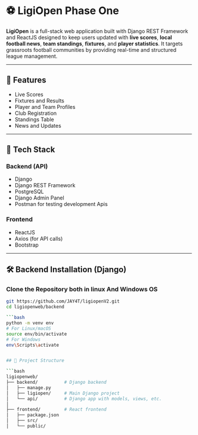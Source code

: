 # ⚽ LigiOpen Phase One

**LigiOpen** is a full-stack web application built with Django REST Framework and ReactJS designed to keep users updated with **live scores**, **local football news**, **team standings**, **fixtures**, and **player statistics**. It targets grassroots football communities by providing real-time and structured league management.

---

## 🌟 Features

- Live Scores
- Fixtures and Results
- Player and Team Profiles
- Club Registration
- Standings Table
- News and Updates

---

## 🚀 Tech Stack

### Backend (API)
- Django
- Django REST Framework
- PostgreSQL
- Django Admin Panel
- Postman for testing development Apis

### Frontend
- ReactJS
- Axios (for API calls)
- Bootstrap

---

## 🛠️ Backend Installation (Django)

###  Clone the Repository both  in linux And Windows OS

```bash
git https://github.com/JAY4T/ligiopenV2.git
cd ligiopenweb/backend

```bash
python -m venv env
# For Linux/macOS
source env/bin/activate
# For Windows
env\Scripts\activate


## 📁 Project Structure

```bash
ligiopenweb/
├── backend/          # Django backend
│   ├── manage.py
│   ├── ligiopen/     # Main Django project
│   └── api/          # Django app with models, views, etc.
│
├── frontend/         # React frontend
│   ├── package.json
│   ├── src/
│   └── public/


